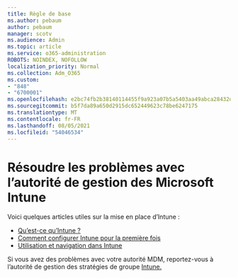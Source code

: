 ```yaml
---
title: Règle de base
ms.author: pebaum
author: pebaum
manager: scotv
ms.audience: Admin
ms.topic: article
ms.service: o365-administration
ROBOTS: NOINDEX, NOFOLLOW
localization_priority: Normal
ms.collection: Adm_O365
ms.custom:
- "848"
- "6700001"
ms.openlocfilehash: e2bc74fb2b38140114455f9a923a07b5a5403aa49abca28432dd617db965b294
ms.sourcegitcommit: b5f7da89a650d2915dc652449623c78be6247175
ms.translationtype: MT
ms.contentlocale: fr-FR
ms.lasthandoff: 08/05/2021
ms.locfileid: "54046534"
---
```

# <a name="troubleshoot-issues-with-mdm-authority-in-microsoft-intune"></a>Résoudre les problèmes avec l’autorité de gestion des Microsoft Intune

Voici quelques articles utiles sur la mise en place d’Intune :

- [Qu’est-ce qu’Intune ?](https://docs.microsoft.com/intune/what-is-intune)
- [Comment configurer Intune pour la première fois](https://docs.microsoft.com/intune/setup-steps)
- [Utilisation et navigation dans Intune](https://docs.microsoft.com/intune/tutorial-walkthrough-intune-portal)

Si vous avez des problèmes avec votre autorité MDM, reportez-vous à l’autorité de gestion des stratégies de groupe [Intune.](https://docs.microsoft.com/alchemyinsights/change-mdm-authority)